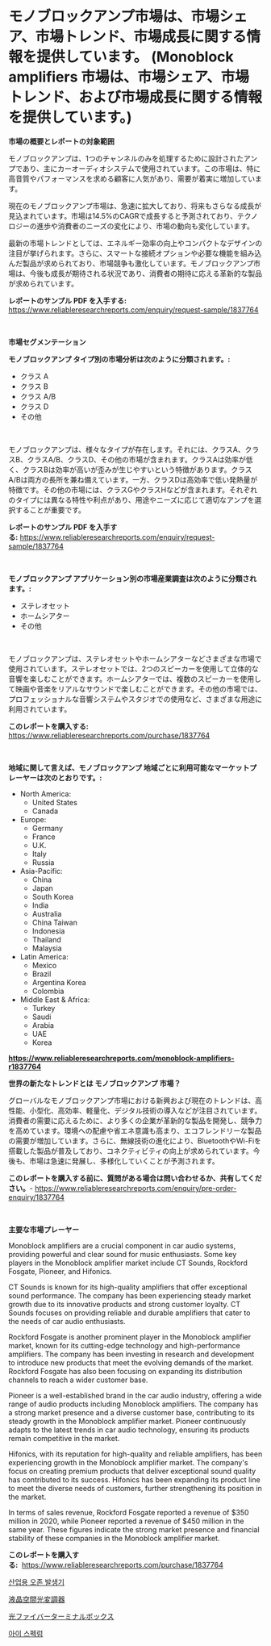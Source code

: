 <p><h1>モノブロックアンプ市場は、市場シェア、市場トレンド、市場成長に関する情報を提供しています。 (Monoblock amplifiers 市場は、市場シェア、市場トレンド、および市場成長に関する情報を提供しています。)</h1></p><p><strong>市場の概要とレポートの対象範囲</strong></p>
<p><p>モノブロックアンプは、1つのチャンネルのみを処理するために設計されたアンプであり、主にカーオーディオシステムで使用されています。この市場は、特に高音質やパフォーマンスを求める顧客に人気があり、需要が着実に増加しています。</p><p>現在のモノブロックアンプ市場は、急速に拡大しており、将来もさらなる成長が見込まれています。市場は14.5%のCAGRで成長すると予測されており、テクノロジーの進歩や消費者のニーズの変化により、市場の動向も変化しています。</p><p>最新の市場トレンドとしては、エネルギー効率の向上やコンパクトなデザインの注目が挙げられます。さらに、スマートな接続オプションや必要な機能を組み込んだ製品が求められており、市場競争も激化しています。モノブロックアンプ市場は、今後も成長が期待される状況であり、消費者の期待に応える革新的な製品が求められています。</p></p>
<p><strong>レポートのサンプル PDF を入手する:</strong> <a href="https://www.reliableresearchreports.com/enquiry/request-sample/1837764">https://www.reliableresearchreports.com/enquiry/request-sample/1837764</a></p>
<p>&nbsp;</p>
<p><strong>市場セグメンテーション</strong></p>
<p><strong>モノブロックアンプ タイプ別の市場分析は次のように分類されます。:</strong></p>
<p><ul><li>クラス A</li><li>クラス B</li><li>クラス A/B</li><li>クラス D</li><li>その他</li></ul></p>
<p>&nbsp;</p>
<p><p>モノブロックアンプは、様々なタイプが存在します。それには、クラスA、クラスB、クラスA/B、クラスD、その他の市場が含まれます。クラスAは効率が低く、クラスBは効率が高いが歪みが生じやすいという特徴があります。クラスA/Bは両方の長所を兼ね備えています。一方、クラスDは高効率で低い発熱量が特徴です。その他の市場には、クラスGやクラスHなどが含まれます。それぞれのタイプには異なる特性や利点があり、用途やニーズに応じて適切なアンプを選択することが重要です。</p></p>
<p><strong>レポートのサンプル PDF を入手する:</strong>&nbsp;<a href="https://www.reliableresearchreports.com/enquiry/request-sample/1837764">https://www.reliableresearchreports.com/enquiry/request-sample/1837764</a></p>
<p>&nbsp;</p>
<p><strong> モノブロックアンプ アプリケーション別の市場産業調査は次のように分類されます。:</strong></p>
<p><ul><li>ステレオセット</li><li>ホームシアター</li><li>その他</li></ul></p>
<p>&nbsp;</p>
<p><p>モノブロックアンプは、ステレオセットやホームシアターなどさまざまな市場で使用されています。ステレオセットでは、2つのスピーカーを使用して立体的な音響を楽しむことができます。ホームシアターでは、複数のスピーカーを使用して映画や音楽をリアルなサウンドで楽しむことができます。その他の市場では、プロフェッショナルな音響システムやスタジオでの使用など、さまざまな用途に利用されています。</p></p>
<p><strong>このレポートを購入する:</strong>&nbsp; <a href="https://www.reliableresearchreports.com/purchase/1837764">https://www.reliableresearchreports.com/purchase/1837764</a></p>
<p>&nbsp;</p>
<p><strong>地域に関して言えば、モノブロックアンプ 地域ごとに利用可能なマーケットプレーヤーは次のとおりです。:</strong></p>
<p><ul>
    <li>
        North America:
        <ul>
            <li>United States</li>
            <li>Canada</li>
        </ul>
    </li>
    <li>
        Europe:
        <ul>
            <li>Germany</li>
            <li>France</li>
            <li>U.K.</li>
            <li>Italy</li>
            <li>Russia</li>
        </ul>
    </li>
    <li>
        Asia-Pacific:
        <ul>
            <li>China</li>
            <li>Japan</li>
            <li>South Korea</li>
            <li>India</li>
            <li>Australia</li>
            <li>China Taiwan</li>
            <li>Indonesia</li>
            <li>Thailand</li>
            <li>Malaysia</li>
        </ul>
    </li>
    <li>
        Latin America:
        <ul>
            <li>Mexico</li>
            <li>Brazil</li>
            <li>Argentina Korea</li>
            <li>Colombia</li>
        </ul>
    </li>
    <li>
        Middle East & Africa:
        <ul>
            <li>Turkey</li>
            <li>Saudi</li>
            <li>Arabia</li>
            <li>UAE</li>
            <li>Korea</li>
        </ul>
    </li>
    </ul></p>
<p><strong><a href="https://www.reliableresearchreports.com/monoblock-amplifiers-r1837764">https://www.reliableresearchreports.com/monoblock-amplifiers-r1837764</a></strong>&nbsp;</p>
<p><strong>世界の新たなトレンドとは モノブロックアンプ 市場？</strong></p>
<p><p>グローバルなモノブロックアンプ市場における新興および現在のトレンドは、高性能、小型化、高効率、軽量化、デジタル技術の導入などが注目されています。消費者の需要に応えるために、より多くの企業が革新的な製品を開発し、競争力を高めています。環境への配慮や省エネ意識も高まり、エコフレンドリーな製品の需要が増加しています。さらに、無線技術の進化により、BluetoothやWi-Fiを搭載した製品が普及しており、コネクティビティの向上が求められています。今後も、市場は急速に発展し、多様化していくことが予測されます。</p></p>
<p><strong>このレポートを購入する前に、質問がある場合は問い合わせるか、共有してください。</strong>- <a href="https://www.reliableresearchreports.com/enquiry/pre-order-enquiry/1837764">https://www.reliableresearchreports.com/enquiry/pre-order-enquiry/1837764</a></p>
<p>&nbsp;</p>
<p><strong>主要な市場プレーヤー</strong></p>
<p><p>Monoblock amplifiers are a crucial component in car audio systems, providing powerful and clear sound for music enthusiasts. Some key players in the Monoblock amplifier market include CT Sounds, Rockford Fosgate, Pioneer, and Hifonics.</p><p>CT Sounds is known for its high-quality amplifiers that offer exceptional sound performance. The company has been experiencing steady market growth due to its innovative products and strong customer loyalty. CT Sounds focuses on providing reliable and durable amplifiers that cater to the needs of car audio enthusiasts.</p><p>Rockford Fosgate is another prominent player in the Monoblock amplifier market, known for its cutting-edge technology and high-performance amplifiers. The company has been investing in research and development to introduce new products that meet the evolving demands of the market. Rockford Fosgate has also been focusing on expanding its distribution channels to reach a wider customer base.</p><p>Pioneer is a well-established brand in the car audio industry, offering a wide range of audio products including Monoblock amplifiers. The company has a strong market presence and a diverse customer base, contributing to its steady growth in the Monoblock amplifier market. Pioneer continuously adapts to the latest trends in car audio technology, ensuring its products remain competitive in the market.</p><p>Hifonics, with its reputation for high-quality and reliable amplifiers, has been experiencing growth in the Monoblock amplifier market. The company's focus on creating premium products that deliver exceptional sound quality has contributed to its success. Hifonics has been expanding its product line to meet the diverse needs of customers, further strengthening its position in the market.</p><p>In terms of sales revenue, Rockford Fosgate reported a revenue of $350 million in 2020, while Pioneer reported a revenue of $450 million in the same year. These figures indicate the strong market presence and financial stability of these companies in the Monoblock amplifier market.</p></p>
<p><strong>このレポートを購入する:</strong>&nbsp;&nbsp;<a href="https://www.reliableresearchreports.com/purchase/1837764">https://www.reliableresearchreports.com/purchase/1837764</a></p>
<p><p><a href="https://medium.com/@dinty11332244/%EC%82%B0%EC%97%85-%EC%98%A4%EC%A1%B4-%EB%B0%9C%EC%83%9D%EA%B8%B0-%EC%8B%9C%EC%9E%A5-%EB%B6%84%EC%84%9D-%EA%B7%B8%EC%9D%98-cagr-%EC%8B%9C%EC%9E%A5-%EC%84%B8%EB%B6%84%ED%99%94-%EB%B0%8F-%EA%B8%80%EB%A1%9C%EB%B2%8C-%EC%82%B0%EC%97%85-%EA%B0%9C%EC%9A%94-b5f01f25aaea">산업용 오존 발생기</a></p><p><a href="https://medium.com/@stevenhuson95/%E6%B6%B2%E6%99%B6%E7%A9%BA%E9%96%93%E5%85%89%E5%A4%89%E8%AA%BF%E5%99%A8%E3%81%AE%E5%B8%82%E5%A0%B4%E5%88%86%E6%9E%90-%E3%81%9D%E3%81%AEcagr-%E5%B8%82%E5%A0%B4%E3%82%BB%E3%82%B0%E3%83%A1%E3%83%B3%E3%83%86%E3%83%BC%E3%82%B7%E3%83%A7%E3%83%B3-%E3%81%9D%E3%81%97%E3%81%A6%E3%82%B0%E3%83%AD%E3%83%BC%E3%83%90%E3%83%AB%E7%94%A3%E6%A5%AD%E6%A6%82%E8%A6%81-d791cc349f05">液晶空間光変調器</a></p><p><a href="https://medium.com/@stevenhuson95/%E3%83%95%E3%82%A1%E3%82%A4%E3%83%90%E3%83%BC%E3%82%AA%E3%83%97%E3%83%86%E3%82%A3%E3%83%83%E3%82%AF%E7%AB%AF%E6%9C%AB%E3%83%9C%E3%83%83%E3%82%AF%E3%82%B9%E5%B8%82%E5%A0%B4%E3%81%AF-%E5%B8%82%E5%A0%B4%E3%82%B7%E3%82%A7%E3%82%A2-%E5%B8%82%E5%A0%B4%E3%83%88%E3%83%AC%E3%83%B3%E3%83%89-%E5%B8%82%E5%A0%B4%E6%88%90%E9%95%B7%E3%81%AB%E9%96%A2%E3%81%99%E3%82%8B%E6%83%85%E5%A0%B1%E3%82%92%E6%8F%90%E4%BE%9B%E3%81%97%E3%81%A6%E3%81%84%E3%81%BE%E3%81%99-759f4d6b4711">光ファイバーターミナルボックス</a></p><p><a href="https://medium.com/@dinty11332244/%EC%95%88%EA%B5%AC-%EC%8A%A4%ED%8E%99%EB%A3%B8-%EC%8B%9C%EC%9E%A5-%EA%B7%9C%EB%AA%A8-%EB%B0%8F-%EC%8B%9C%EC%9E%A5-%EB%8F%99%ED%96%A5-%EC%99%84%EC%A0%84%ED%95%9C-%EC%82%B0%EC%97%85-%EA%B0%9C%EC%9A%94-2024%EB%85%84%EB%B6%80%ED%84%B0-2031%EB%85%84%EA%B9%8C%EC%A7%80-c0581f8bc9cb">아이 스펙럼</a></p></p>